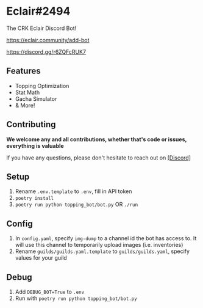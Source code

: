 # Eclair#2494
The CRK Eclair Discord Bot!
  
https://eclair.community/add-bot

https://discord.gg/r6ZQFcRUK7

## Features
- Topping Optimization
- Stat Math
- Gacha Simulator
- & More!

## Contributing
**We welcome any and all contributions, whether that's code or issues, everything is valuable**
  
If you have any questions, please don't hesitate to reach out on [[Discord]](https://discordapp.com/users/everym4n/)

## Setup
1. Rename `.env.template` to `.env`, fill in API token
2. `poetry install`
3. `poetry run python topping_bot/bot.py` OR `./run`

## Config
1. In `config.yaml`, specify `img-dump` to a channel id the bot has access to. It will use this channel to temporarily
upload images (i.e. inventories)
2. Rename `guilds/guilds.yaml.template` to `guilds/guilds.yaml`, specify values for your guild

## Debug
1. Add `DEBUG_BOT=True` to `.env`
2. Run with `poetry run python topping_bot/bot.py`
